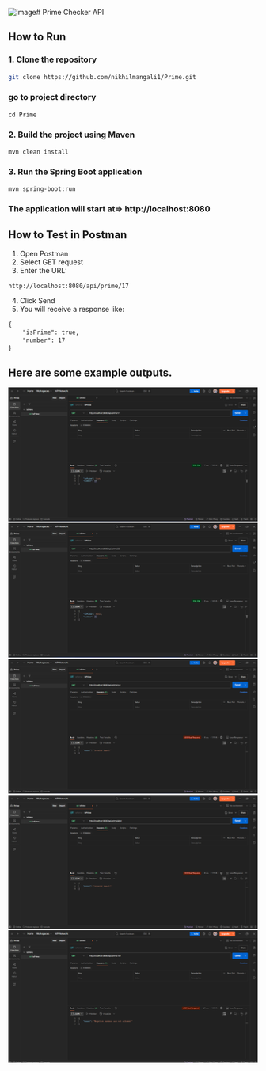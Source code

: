 ![image](https://github.com/user-attachments/assets/220da90d-b0ce-44a5-a845-69f726794b17)# Prime Checker API

## How to Run

### 1. Clone the repository
```bash
git clone https://github.com/nikhilmangali1/Prime.git
```

### go to project directory
```
cd Prime
```

### 2. Build the project using Maven
```
mvn clean install
```

### 3. Run the Spring Boot application
```
mvn spring-boot:run
```

### The application will start at=> http://localhost:8080

## How to Test in Postman
1. Open Postman
2. Select GET request
3. Enter the URL:
```
http://localhost:8080/api/prime/17
```
4. Click Send
5. You will receive a response like:
```
{
    "isPrime": true,
    "number": 17
}
```

## Here are some example outputs.

![Screenshot1](assets/17.png)
![Screenshot1](assets/25.png)
![Screenshot1](assets/xyz.png)
![Screenshot1](assets/@8d.png)
![Screenshot1](assets/-64.png)


